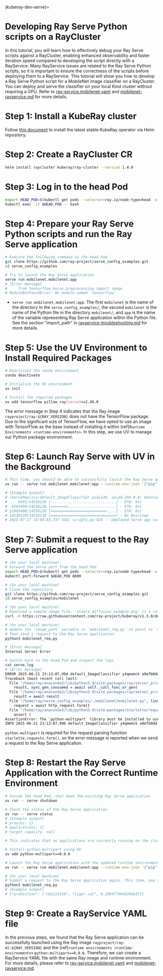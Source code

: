(kuberay-dev-serve)=

# Developing Ray Serve Python scripts on a RayCluster

In this tutorial, you will learn how to effectively debug your Ray Serve scripts against a RayCluster, enabling enhanced observability and faster iteration speed compared to developing the script directly with a RayService.
Many RayService issues are related to the Ray Serve Python scripts, so it is important to ensure the correctness of the scripts before deploying them to a RayService.
This tutorial will show you how to develop a Ray Serve Python script for a MobileNet image classifier on a RayCluster.
You can deploy and serve the classifier on your local Kind cluster without requiring a GPU.
Refer to [ray-service.mobilenet.yaml](https://github.com/ray-project/kuberay/blob/v1.3.0/ray-operator/config/samples/ray-service.mobilenet.yaml) and [mobilenet-rayservice.md](kuberay-mobilenet-rayservice-example) for more details.


# Step 1: Install a KubeRay cluster

Follow [this document](kuberay-operator-deploy) to install the latest stable KubeRay operator via Helm repository.

# Step 2: Create a RayCluster CR

```sh
helm install raycluster kuberay/ray-cluster --version 1.4.0
```

# Step 3: Log in to the head Pod

```sh
export HEAD_POD=$(kubectl get pods --selector=ray.io/node-type=head -o custom-columns=POD:metadata.name --no-headers)
kubectl exec -it $HEAD_POD -- bash
```

# Step 4: Prepare your Ray Serve Python scripts and run the Ray Serve application

```sh
# Execute the following command in the head Pod
git clone https://github.com/ray-project/serve_config_examples.git
cd serve_config_examples

# Try to launch the Ray Serve application
serve run mobilenet.mobilenet:app
# [Error message]
#     from tensorflow.keras.preprocessing import image
# ModuleNotFoundError: No module named 'tensorflow'
```

* `serve run mobilenet.mobilenet:app`: The first `mobilenet` is the name of the directory in the `serve_config_examples/`,
the second `mobilenet` is the name of the Python file in the directory `mobilenet/`, and `app` is the name of the variable representing Ray Serve application within the Python file. See the section "import_path" in [rayservice-troubleshooting.md](kuberay-raysvc-troubleshoot) for more details.

# Step 5: Use the UV Environment to Install Required Packages

```sh
# Deactivate the conda environment
conda deactivate

# Initialize the UV environment
uv init

# Install the required packages
uv add tensorflow pillow ray[serve]==2.46.0
```

The error message in Step 4 indicates that the Ray image `rayproject/ray:${RAY_VERSION}` does not have the TensorFlow package.
Due to the significant size of TensorFlow, we have opted to use an image with TensorFlow as the base instead of installing it within {ref}`Runtime Environments <runtime-environments>`.
In this step, we use UV to manage our Python package environment.

# Step 6: Launch Ray Serve with UV in the Background

```sh
# This time, you should be able to successfully launch the Ray Serve application using the UV environment in the background.
uv run -- serve run mobilenet.mobilenet:app --runtime-env-json '{"pip": ["tensorflow==2.19.0", "pillow"]}' > serve.log 2>&1 &

# [Example output]
# (ServeReplica:default_ImageClassifier pid=139, ip=10.244.0.8) Downloading data from https://storage.googleapis.com/tensorflow/keras-applications/mobilenet_v2/mobilenet_v2_weights_tf_dim_ordering_tf_kernels_1.0_224.h5
#     8192/14536120 [..............................] - ETA: 0s)
#  4202496/14536120 [=======>......................] - ETA: 0s)
# 12902400/14536120 [=========================>....] - ETA: 0s)
# 14536120/14536120 [==============================] - 0s 0us/step
# 2023-07-17 14:04:43,737 SUCC scripts.py:424 -- Deployed Serve app successfully.
```

# Step 7: Submit a request to the Ray Serve application

```sh
# (On your local machine)
# Forward the serve port from the head Pod
export HEAD_POD=$(kubectl get pods --selector=ray.io/node-type=head -o custom-columns=POD:metadata.name --no-headers)
kubectl port-forward $HEAD_POD 8000

# (On your local machine)
# Clone the repository
git clone https://github.com/ray-project/serve_config_examples.git
cd serve_config_examples/mobilenet

# (On your local machine)
# Download a sample image file. `stable_diffusion_example.png` is a cat image generated by the Stable Diffusion model.
curl -O https://raw.githubusercontent.com/ray-project/kuberay/v1.3.0/docs/images/stable_diffusion_example.png

# (On your local machine)
# Update the `image_path` variable in `mobilenet_req.py` to point to `stable_diffusion_example.png`
# Then send a request to the Ray Serve application.
python3 mobilenet_req.py

# [Error message]
Internal Server Error

# Switch back to the head Pod and inspect the logs
cat serve.log
# [Error message]
ERROR 2025-06-21 23:13:07,994 default_ImageClassifier y4qmemck a9efb0dd-107c-4ccd-b4c8-70cb79b821ba -- Request failed.
Traceback (most recent call last):
  File "/home/ray/anaconda3/lib/python3.9/site-packages/ray/serve/_private/replica.py", line 1640, in call_user_method
    result, sync_gen_consumed = await self._call_func_or_gen(
  File "/home/ray/anaconda3/lib/python3.9/site-packages/ray/serve/_private/replica.py", line 1347, in _call_func_or_gen
    result = await result
  File "/home/ray/serve_config_examples/./mobilenet/mobilenet.py", line 24, in __call__
    request = await http_request.form()
  File "/home/ray/anaconda3/lib/python3.9/site-packages/starlette/requests.py", line 259, in _get_form
    assert (
AssertionError: The `python-multipart` library must be installed to use form parsing.
INFO 2025-06-21 23:13:07,996 default_ImageClassifier y4qmemck a9efb0dd-107c-4ccd-b4c8-70cb79b821ba -- POST / 500 3.1ms
```

`python-multipart` is required for the request parsing function `starlette.requests.form()`, so the error message is reported when we send a request to the Ray Serve application.

# Step 8: Restart the Ray Serve Application with the Correct Runtime Environment

```sh
# Inside the head Pod, shut down the existing Ray Serve application
uv run -- serve shutdown

# Check the status of the Ray Serve application
uv run -- serve status
# [Example output]
# proxies: {}
# applications: {}
# target_capacity: null

# This indicates that no applications are currently running on the cluster.

# Install python-multipart using UV
uv add python-multipart==0.0.6

# Launch the Ray Serve application with the updated runtime environment
uv run -- serve run mobilenet.mobilenet:app --runtime-env-json '{"pip": ["tensorflow==2.19.0", "pillow", "python-multipart==0.0.6"]}'

# (On your local machine)
# Submit a request to the Ray Serve application again. This time, you should receive a correct prediction.
python3 mobilenet_req.py
# [Example output]
# {"prediction": ["n02123159", "tiger_cat", 0.2994779646396637]}
```

# Step 9: Create a RayService YAML file

In the previous steps, we found that the Ray Serve application can be successfully launched using the Ray image `rayproject/ray-ml:${RAY_VERSION}` and the {ref}`runtime environments <runtime-environments>` `python-multipart==0.0.6`.
Therefore, we can create a RayService YAML file with the same Ray image and runtime environment.
For more details, please refer to [ray-service.mobilenet.yaml](https://github.com/ray-project/kuberay/blob/v1.3.0/ray-operator/config/samples/ray-service.mobilenet.yaml) and [mobilenet-rayservice.md](kuberay-mobilenet-rayservice-example).
